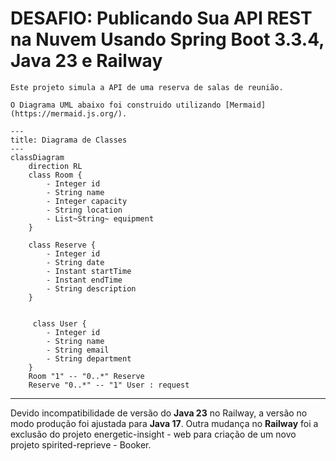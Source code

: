 # DESAFIO: Publicando Sua API REST na Nuvem Usando Spring Boot 3.3.4, Java 23 e Railway

    Este projeto simula a API de uma reserva de salas de reunião.

    O Diagrama UML abaixo foi construido utilizando [Mermaid](https://mermaid.js.org/).


```mermaid
---
title: Diagrama de Classes
---
classDiagram
    direction RL
    class Room {
        - Integer id 
        - String name 
        - Integer capacity 
        - String location 
        - List~String~ equipment          
    }
     
    class Reserve {
        - Integer id
        - String date
        - Instant startTime
        - Instant endTime
        - String description        
    }
    
    
     class User {
        - Integer id
        - String name
        - String email
        - String department        
    }
    Room "1" -- "0..*" Reserve
    Reserve "0..*" -- "1" User : request
```
---
Devido incompatibilidade de versão do **Java 23** no Railway, a versão no modo produção foi ajustada para **Java 17**. Outra mudança no **Railway** foi a exclusão do projeto energetic-insight - web para criação de um novo projeto spirited-reprieve - Booker.
